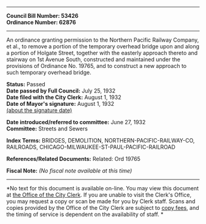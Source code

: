 * * * * *  
  
**Council Bill Number: [](#h0)[](#h2)53426**   
**Ordinance Number: 62876**  
  
* * * * *  
  
An ordinance granting permission to the Northern Pacific Railway Company, et al., to remove a portion of the temporary overhead bridge upon and along a portion of Holgate Street, together with the easterly approach thereto and stairway on 1st Avenue South, constructed and maintained under the provisions of Ordinance No. 19765, and to construct a new approach to such temporary overhead bridge.  
  
**Status:** Passed   
**Date passed by Full Council:** July 25, 1932   
**Date filed with the City Clerk:** August 1, 1932   
**Date of Mayor's signature:** August 1, 1932   
[(about the signature date)](/~public/approvaldate.htm)   
  
  
**Date introduced/referred to committee:** June 27, 1932   
**Committee:** Streets and Sewers   
  
**Index Terms:** BRIDGES, DEMOLITION, NORTHERN-PACIFIC-RAILWAY-CO, RAILROADS, CHICAGO-MILWAUKEE-ST-PAUL-PACIFIC-RAILROAD  
  
**References/Related Documents:** Related: Ord 19765  
  
**Fiscal Note:** *(No fiscal note available at this time)*  
  
* * * * *  
  
*No text for this document is available on-line. You may view this document at [the Office of the City Clerk](http://www.seattle.gov/leg/clerk/contactUs.htm). If you are unable to visit the Clerk's Office, you may request a copy or scan be made for you by Clerk staff. Scans and copies provided by the Office of the City Clerk are subject to [copy fees](http://clerk.seattle.gov/~public/clerkfees.htm), and the timing of service is dependent on the availability of staff. *  
  
  
